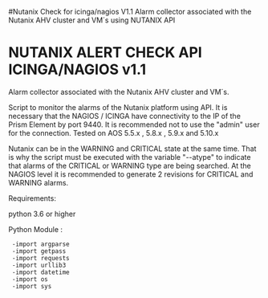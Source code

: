 #Nutanix Check for icinga/nagios V1.1
Alarm collector associated with the Nutanix AHV cluster and VM´s using NUTANIX API

# NUTANIX ALERT CHECK API ICINGA/NAGIOS v1.1

Alarm collector associated with the Nutanix AHV cluster and VM´s.

Script to monitor the alarms of the Nutanix platform using API. It is necessary that the NAGIOS / ICINGA have connectivity to the IP of the Prism Element by port 9440. It is recommended not to use the "admin" user for the connection.
Tested on AOS 5.5.x , 5.8.x , 5.9.x and 5.10.x

Nutanix can be in the WARNING and CRITICAL state at the same time. That is why the script must be executed with the variable "--atype" to indicate that alarms of the CRITICAL or WARNING type are being searched. At the NAGIOS level it is recommended to generate 2 revisions for CRITICAL and WARNING alarms.

Requirements:

python 3.6 or higher

Python Module :

     -import argparse 
     -import getpass 
     -import requests 
     -import urllib3 
     -import datetime 
     -import os 
     -import sys 


